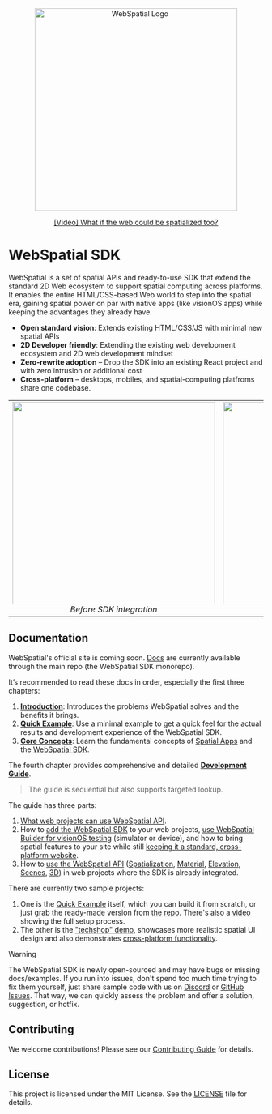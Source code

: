 

<div align="center">
  <img src="docs/assets/logo.png" alt="WebSpatial Logo" width="400"/>

  <a href="https://youtu.be/QRWjRoKKuXI?si=RvC66Y7X_eyWoRwv" target="_blank">[Video] What if the web could be spatialized too? </a>
</div>

# WebSpatial SDK

WebSpatial is a set of spatial APIs and ready-to-use SDK that extend the standard 2D Web ecosystem to support spatial computing across platforms. It enables the entire HTML/CSS-based Web world to step into the spatial era, gaining spatial power on par with native apps (like visionOS apps) while keeping the advantages they already have.

- **Open standard vision**: Extends existing HTML/CSS/JS with minimal new spatial APIs
- **2D Developer friendly**: Extending the existing web development ecosystem and 2D web development mindset
- **Zero-rewrite adoption** – Drop the SDK into an existing React project and with zero intrusion or additional cost
- **Cross-platform** – desktops, mobiles, and spatial-computing platfroms share one codebase.

<div align="center" style="width: 100%; max-width: 860px;">
  <table>
    <tr>
      <td align="center">
        <img src="docs/assets/screenshot-desktop.png" width="400"/>
        <em>Before SDK integration</em>
      </td>
      <td align="center">
        <img src="docs/assets/screenshot-spatial.png" width="400"/>
        <em>After SDK integration</em>
      </td>
    </tr>
  </table>
</div>

## Documentation

WebSpatial's official site is coming soon. [Docs](docs/en) are currently available through the main repo (the WebSpatial SDK monorepo).

It’s recommended to read these docs in order, especially the first three chapters:
1. [**Introduction**](docs/en/introduction/README.md): Introduces the problems WebSpatial solves and the benefits it brings.
2. [**Quick Example**](docs/en/quick-start/README.md): Use a minimal example to get a quick feel for the actual results and development experience of the WebSpatial SDK.
3. [**Core Concepts**](docs/en/core-concepts/README.md): Learn the fundamental concepts of [Spatial Apps](docs/en/core-concepts/shared-space-and-spatial-apps.md) and the [WebSpatial SDK](docs/en/core-concepts/unique-concepts-in-webspatial.md).

The fourth chapter provides comprehensive and detailed [**Development Guide**](docs/en/development-guide/README.md).

> The guide is sequential but also supports targeted lookup.

The guide has three parts:

1. [What web projects can use WebSpatial API](docs/en/development-guide/web-projects-that-support-webspatial/README.md).
2. How to [add the WebSpatial SDK](docs/en/development-guide/enabling-webspatial-in-web-projects/README.md) to your web projects, [use WebSpatial Builder for visionOS testing](docs/en/development-guide/enabling-webspatial-in-web-projects/step-2-add-build-tool-for-packaged-webspatial-apps.md) (simulator or device), and how to bring spatial features to your site while still [keeping it a standard, cross-platform website](docs/en/development-guide/enabling-webspatial-in-web-projects/step-3-integrate-webspatial-sdk-into-web-build-tools.md).
3. How to [use the WebSpatial API](docs/en/development-guide/using-the-webspatial-api/README.md) ([Spatialization](docs/en/development-guide/using-the-webspatial-api/spatialize-html-elements.md), [Material](docs/en/development-guide/using-the-webspatial-api/add-material-backgrounds.md), [Elevation](docs/en/development-guide/using-the-webspatial-api/elevate-2d-elements.md), [Scenes](docs/en/development-guide/using-the-webspatial-api/manage-multiple-scenes.md), [3D](docs/en/development-guide/using-the-webspatial-api/add-3d-content.md)) in web projects where the SDK is already integrated.

There are currently two sample projects:

1. One is the [Quick Example](docs/en/quick-start/README.md) itself, which you can build it from scratch, or just grab the ready-made version from [the repo](https://github.com/webspatial/quick-example). There's also a [video](https://youtu.be/ddBBDBq7nhs) showing the full setup process.
2. The other is the ["techshop" demo](https://github.com/webspatial/sample-techshop), showcases more realistic spatial UI design and also demonstrates [cross-platform functionality](docs/en/introduction/built-on-the-existing-web-ecosystem.md#example-techshop).

> [!WARNING]
> The WebSpatial SDK is newly open-sourced and may have bugs or missing docs/examples. If you run into issues, don't spend too much time trying to fix them yourself, just share sample code with us on [Discord](https://discord.gg/nhFhSuhNF2) or [GitHub Issues](https://github.com/webspatial/webspatial-sdk/issues). That way, we can quickly assess the problem and offer a solution, suggestion, or hotfix.

## Contributing

We welcome contributions! Please see our [Contributing Guide](CONTRIBUTING.md) for details.

## License

This project is licensed under the MIT License. See the [LICENSE](LICENSE) file for details.
